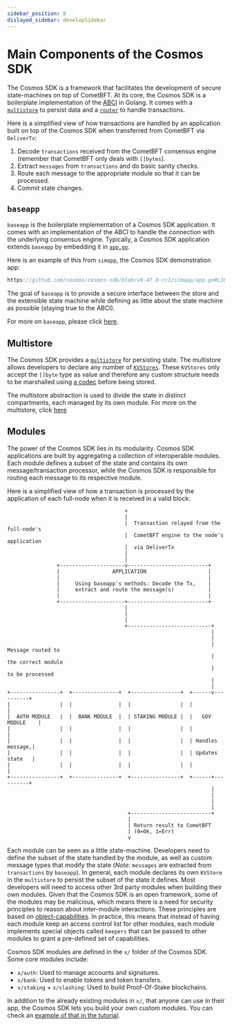```yaml
---
sidebar_position: 0
dislayed_sidebar: developSidebar
---
```


# Main Components of the Cosmos SDK

The Cosmos SDK is a framework that facilitates the development of secure state-machines on top of CometBFT. At its core, the Cosmos SDK is a boilerplate implementation of the [ABCI](02-sdk-app-architecture.md#abci) in Golang. It comes with a [`multistore`](../advanced/04-store.md#multistore) to persist data and a [`router`](../advanced/00-baseapp.md#routing) to handle transactions.

Here is a simplified view of how transactions are handled by an application built on top of the Cosmos SDK when transferred from CometBFT via `DeliverTx`:

1. Decode `transactions` received from the CometBFT consensus engine (remember that CometBFT only deals with `[]bytes`).
2. Extract `messages` from `transactions` and do basic sanity checks.
3. Route each message to the appropriate module so that it can be processed.
4. Commit state changes.

## `baseapp`

`baseapp` is the boilerplate implementation of a Cosmos SDK application. It comes with an implementation of the ABCI to handle the connection with the underlying consensus engine. Typically, a Cosmos SDK application extends `baseapp` by embedding it in [`app.go`](../beginner/00-overview-app.md#core-application-file).

Here is an example of this from `simapp`, the Cosmos SDK demonstration app:

```go reference
https://github.com/cosmos/cosmos-sdk/blob/v0.47.0-rc1/simapp/app.go#L164-L203
```

The goal of `baseapp` is to provide a secure interface between the store and the extensible state machine while defining as little about the state machine as possible (staying true to the ABCI).

For more on `baseapp`, please click [here](../advanced/00-baseapp.md).

## Multistore

The Cosmos SDK provides a [`multistore`](../advanced/04-store.md#multistore) for persisting state. The multistore allows developers to declare any number of [`KVStores`](../advanced/04-store.md#base-layer-kvstores). These `KVStores` only accept the `[]byte` type as value and therefore any custom structure needs to be marshalled using [a codec](../advanced/06-encoding.md) before being stored.

The multistore abstraction is used to divide the state in distinct compartments, each managed by its own module. For more on the multistore, click [here](../advanced/04-store.md#multistore)

## Modules

The power of the Cosmos SDK lies in its modularity. Cosmos SDK applications are built by aggregating a collection of interoperable modules. Each module defines a subset of the state and contains its own message/transaction processor, while the Cosmos SDK is responsible for routing each message to its respective module.

Here is a simplified view of how a transaction is processed by the application of each full-node when it is received in a valid block:

```text
                                      +
                                      |
                                      |  Transaction relayed from the full-node's
                                      |  CometBFT engine to the node's application
                                      |  via DeliverTx
                                      |
                                      |
                +---------------------v--------------------------+
                |                 APPLICATION                    |
                |                                                |
                |     Using baseapp's methods: Decode the Tx,    |
                |     extract and route the message(s)           |
                |                                                |
                +---------------------+--------------------------+
                                      |
                                      |
                                      |
                                      +---------------------------+
                                                                  |
                                                                  |
                                                                  |  Message routed to
                                                                  |  the correct module
                                                                  |  to be processed
                                                                  |
                                                                  |
+----------------+  +---------------+  +----------------+  +------v----------+
|                |  |               |  |                |  |                 |
|  AUTH MODULE   |  |  BANK MODULE  |  | STAKING MODULE |  |   GOV MODULE    |
|                |  |               |  |                |  |                 |
|                |  |               |  |                |  | Handles message,|
|                |  |               |  |                |  | Updates state   |
|                |  |               |  |                |  |                 |
+----------------+  +---------------+  +----------------+  +------+----------+
                                                                  |
                                                                  |
                                                                  |
                                                                  |
                                       +--------------------------+
                                       |
                                       | Return result to CometBFT
                                       | (0=Ok, 1=Err)
                                       v
```

Each module can be seen as a little state-machine. Developers need to define the subset of the state handled by the module, as well as custom message types that modify the state (*Note:* `messages` are extracted from `transactions` by `baseapp`). In general, each module declares its own `KVStore` in the `multistore` to persist the subset of the state it defines. Most developers will need to access other 3rd party modules when building their own modules. Given that the Cosmos SDK is an open framework, some of the modules may be malicious, which means there is a need for security principles to reason about inter-module interactions. These principles are based on [object-capabilities](../advanced/10-ocap.md). In practice, this means that instead of having each module keep an access control list for other modules, each module implements special objects called `keepers` that can be passed to other modules to grant a pre-defined set of capabilities.

Cosmos SDK modules are defined in the `x/` folder of the Cosmos SDK. Some core modules include:

* `x/auth`: Used to manage accounts and signatures.
* `x/bank`: Used to enable tokens and token transfers.
* `x/staking` + `x/slashing`: Used to build Proof-Of-Stake blockchains.

In addition to the already existing modules in `x/`, that anyone can use in their app, the Cosmos SDK lets you build your own custom modules. You can check an [example of that in the tutorial](https://tutorials.cosmos.network/).
